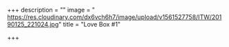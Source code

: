 +++
description = ""
image = " https://res.cloudinary.com/dx6vch6h7/image/upload/v1561527758/ITW/20190125_221024.jpg"
title = "Love Box #1"

+++
